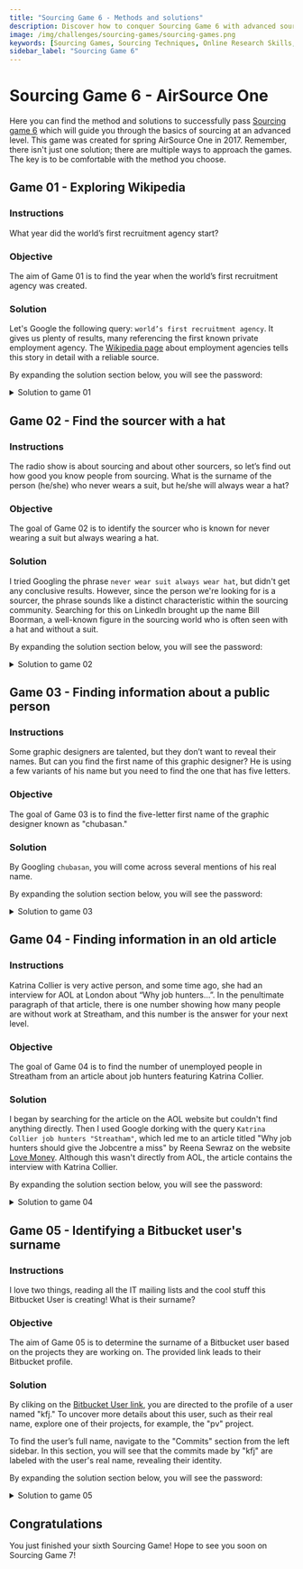 ```yaml
---
title: "Sourcing Game 6 - Methods and solutions"
description: Discover how to conquer Sourcing Game 6 with advanced sourcing techniques. Learn how to solve tricky challenges in online sourcing from AirSource One 2017.
image: /img/challenges/sourcing-games/sourcing-games.png
keywords: [Sourcing Games, Sourcing Techniques, Online Research Skills, OSINT, AirSource One]
sidebar_label: "Sourcing Game 6"
---
```


# Sourcing Game 6 - AirSource One

Here you can find the method and solutions to successfully pass [Sourcing game 6](https://sourcing.games/game-6/) which will guide you through the basics of sourcing at an advanced level. This game was created for spring AirSource One in 2017. Remember, there isn't just one solution; there are multiple ways to approach the games. The key is to be comfortable with the method you choose.

## Game 01 - Exploring Wikipedia

### Instructions

What year did the world’s first recruitment agency start?

### Objective

The aim of Game 01 is to find the year when the world’s first recruitment agency was created.

### Solution

Let's Google the following query: `world’s first recruitment agency`. It gives us plenty of results, many referencing the first known private employment agency. The [Wikipedia page](https://en.wikipedia.org/wiki/Employment_agency) about employment agencies tells this story in detail with a reliable source.

By expanding the solution section below, you will see the password:

<details>
<summary>Solution to game 01</summary>

Accordind to Wikipedia, *One of the oldest references to a public employment agency was in 1650, when Henry Robinson proposed an "Office of Addresses and Encounters" that would link employers to workers*.

![Solution to game 01](/img/challenges/sourcing-games/game-6/sourcing-games-6-01.png "Solution to game 01")

The password to reach the next level is "**1650**".

</details>

## Game 02 - Find the sourcer with a hat

### Instructions

The radio show is about sourcing and about other sourcers, so let’s find out how good you know people from sourcing. What is the surname of the person (he/she) who never wears a suit, but he/she will always wear a hat?

### Objective

The goal of Game 02 is to identify the sourcer who is known for never wearing a suit but always wearing a hat.

### Solution

I tried Googling the phrase `never wear suit always wear hat`, but didn't get any conclusive results. However, since the person we're looking for is a sourcer, the phrase sounds like a distinct characteristic within the sourcing community. Searching for this on LinkedIn brought up the name Bill Boorman, a well-known figure in the sourcing world who is often seen with a hat and without a suit.

By expanding the solution section below, you will see the password:

<details>
<summary>Solution to game 02</summary>

![Solution to game 02](/img/challenges/sourcing-games/game-6/sourcing-games-6-02.png "Solution to game 02")

The password to reach the next level is "**boorman**".

</details>

## Game 03 - Finding information about a public person

### Instructions

Some graphic designers are talented, but they don’t want to reveal their names. But can you find the first name of this graphic designer? He is using a few variants of his name but you need to find the one that has five letters.

### Objective

The goal of Game 03 is to find the five-letter first name of the graphic designer known as "chubasan."

### Solution

By Googling `chubasan`, you will come across several mentions of his real name.

By expanding the solution section below, you will see the password:

<details>
<summary>Solution to game 03</summary>

After reviewing the results, it is revealed that the artist's real name is Sasha Chubar.

![Solution to game 03](/img/challenges/sourcing-games/game-6/sourcing-games-6-03.png "Solution to game 03")

The password to reach the next level is "**Sasha**".

</details>

## Game 04 - Finding information in an old article

### Instructions

Katrina Collier is very active person, and some time ago, she had an interview for AOL at London about “Why job hunters…”. In the penultimate paragraph of that article, there is one number showing how many people are without work at Streatham, and this number is the answer for your next level.

### Objective

The goal of Game 04 is to find the number of unemployed people in Streatham from an article about job hunters featuring Katrina Collier.

### Solution

I began by searching for the article on the AOL website but couldn't find anything directly. Then I used Google dorking with the query `Katrina Collier job hunters "Streatham"`, which led me to an article titled "Why job hunters should give the Jobcentre a miss" by Reena Sewraz on the website [Love Money](https://www.lovemoney.com/news/15321/you-cant-get-a-job-at-the-jobcentre). Although this wasn't directly from AOL, the article contains the interview with Katrina Collier.

By expanding the solution section below, you will see the password:

<details>
<summary>Solution to game 04</summary>

In the penultimate paragraph of the article, it mentions that Streatham has 4,870 unemployed people.

![Solution to game 04](/img/challenges/sourcing-games/game-6/sourcing-games-6-04.png "Solution to game 04")

The password to reach the next level is "**4870**".

</details>

## Game 05 - Identifying a Bitbucket user's surname

### Instructions

I love two things, reading all the IT mailing lists and the cool stuff this Bitbucket User is creating! What is their surname?

### Objective

The aim of Game 05 is to determine the surname of a Bitbucket user based on the projects they are working on. The provided link leads to their Bitbucket profile.

### Solution

By cliking on the [Bitbucket User link](https://bitbucket.org/kfj/), you are directed to the profile of a user named "kfj." To uncover more details about this user, such as their real name, explore one of their projects, for example, the "pv" project.

To find the user’s full name, navigate to the "Commits" section from the left sidebar. In this section, you will see that the commits made by "kfj" are labeled with the user's real name, revealing their identity.

By expanding the solution section below, you will see the password:

<details>
<summary>Solution to game 05</summary>

The real name of the user "kfj" is Kay F. Jahnke.

![Solution to game 05](/img/challenges/sourcing-games/game-6/sourcing-games-6-05.png "Solution to game 05")

The password to reach the next level is "**jahnke**".

</details>

## Congratulations

You just finished your sixth Sourcing Game! Hope to see you soon on Sourcing Game 7!
